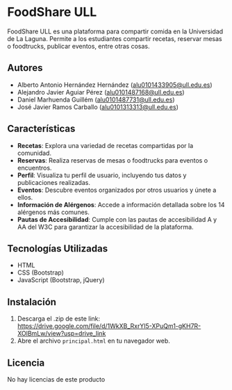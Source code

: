# FoodShare ULL

FoodShare ULL es una plataforma para compartir comida en la Universidad de La Laguna. Permite a los estudiantes compartir recetas, reservar mesas o foodtrucks, publicar eventos, entre otras cosas.

## Autores

- Alberto Antonio Hernández Hernández (alu0101433905@ull.edu.es)
- Alejandro Javier Aguiar Pérez (alu0101487168@ull.edu.es)
- Daniel Marhuenda Guillém (alu0101487731@ull.edu.es)
- José Javier Ramos Carballo (alu0101313313@ull.edu.es)

## Características

- **Recetas**: Explora una variedad de recetas compartidas por la comunidad.
- **Reservas**: Realiza reservas de mesas o foodtrucks para eventos o encuentros.
- **Perfil**: Visualiza tu perfil de usuario, incluyendo tus datos y publicaciones realizadas.
- **Eventos**: Descubre eventos organizados por otros usuarios y únete a ellos.
- **Información de Alérgenos**: Accede a información detallada sobre los 14 alérgenos más comunes.
- **Pautas de Accesibilidad**: Cumple con las pautas de accesibilidad A y AA del W3C para garantizar la accesibilidad de la plataforma.

## Tecnologías Utilizadas

- HTML
- CSS (Bootstrap)
- JavaScript (Bootstrap, jQuery)

## Instalación

1. Descarga el .zip de este link: https://drive.google.com/file/d/1WkXB_RxrYI5-XPuQm1-gKH7R-XOlBmLw/view?usp=drive_link
2. Abre el archivo `principal.html` en tu navegador web.

## Licencia

No hay licencias de este producto
